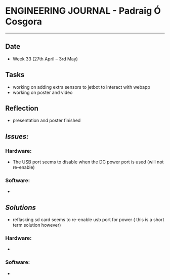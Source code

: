 
# **ENGINEERING JOURNAL - Padraig Ó Cosgora**
----------------------------------------------------------------------

## **Date**
-	Week 33 (27th April – 3rd May)

## **Tasks**
- working on adding extra sensors to jetbot to interact with webapp
- working on poster and video

## **Reflection**
- presentation and poster finished

## **_Issues:_**

### **Hardware:**
-	The USB port seems to disable when the DC power port is used (will not re-enable)

### **Software:**
-	

## **_Solutions_**
- reflasking sd card seems to re-enable usb port for power ( this is a short term solution however)

### **Hardware:**
-	


### **Software:**
-	
